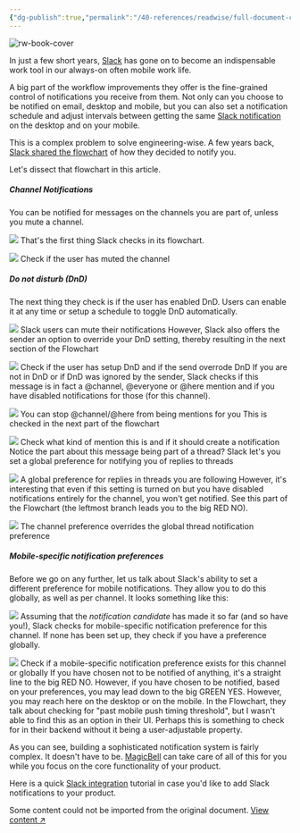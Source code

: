 ```yaml
---
{"dg-publish":true,"permalink":"/40-references/readwise/full-document-contents/the-slack-notifications-flowchart-explained/","tags":["rw/articles"]}
---
```


![rw-book-cover](https://magicbell.com/api/og-images?url=https://magicbell.ghost.io/content/images/2020/11/C6ROe0mU0AEmpzz--1-.jpeg)

In just a few short years, [Slack](https://slack.com/) has gone on to become an indispensable work tool in our always-on often mobile work life.

A big part of the workflow improvements they offer is the fine-grained control of notifications you receive from them. Not only can you choose to be notified on email, desktop and mobile, but you can also set a notification schedule and adjust intervals between getting the same [Slack notification](https://www.magicbell.com/blog/what-are-slack-notifications) on the desktop and on your mobile.

This is a complex problem to solve engineering-wise. A few years back, [Slack shared the flowchart](https://slack.engineering/reducing-slacks-memory-footprint/) of how they decided to notify you.

Let's dissect that flowchart in this article.

##### Channel Notifications

You can be notified for messages on the channels you are part of, unless you mute a channel.

![](https://magicbell.ghost.io/content/images/2020/11/image-4.png)
That's the first thing Slack checks in its flowchart.

![](https://magicbell.ghost.io/content/images/2020/11/image-2.png) Check if the user has muted the channel
##### Do not disturb (DnD)

The next thing they check is if the user has enabled DnD. Users can enable it at any time or setup a schedule to toggle DnD automatically.

![](https://magicbell.ghost.io/content/images/2020/11/2020-09-07-at-3.06-PM.png) Slack users can mute their notifications
However, Slack also offers the sender an option to override your DnD setting, thereby resulting in the next section of the Flowchart

![](https://magicbell.ghost.io/content/images/2020/11/image-3.png) Check if the user has setup DnD and if the send overrode DnD
If you are not in DnD or if DnD was ignored by the sender, Slack checks if this message is in fact a @channel, @everyone or @here mention and if you have disabled notifications for those (for this channel).

![](https://magicbell.ghost.io/content/images/2020/11/image-1.png) You can stop @channel/@here from being mentions for you
This is checked in the next part of the flowchart

![](https://magicbell.ghost.io/content/images/2020/11/image-5.png) Check what kind of mention this is and if it should create a notification
Notice the part about this message being part of a thread? Slack let's you set a global preference for notifying you of replies to threads

![](https://magicbell.ghost.io/content/images/2020/11/image-6.png) A global preference for replies in threads you are following
However, it's interesting that even if this setting is turned on but you have disabled notifications entirely for the channel, you won't get notified. See this part of the Flowchart (the leftmost branch leads you to the big RED NO).

![](https://magicbell.ghost.io/content/images/2020/11/image-7.png) The channel preference overrides the global thread notification preference
##### Mobile-specific notification preferences

Before we go on any further, let us talk about Slack's ability to set a different preference for mobile notifications. They allow you to do this globally, as well as per channel. It looks something like this:

![](https://magicbell.ghost.io/content/images/2020/11/image-9.png)
Assuming that the *notification candidate* has made it so far (and so have you!), Slack checks for mobile-specific notification preference for this channel. If none has been set up, they check if you have a preference globally.

![](https://magicbell.ghost.io/content/images/2020/11/Screen-Shot-2020-09-07-at-3.22.12-PM.png) Check if a mobile-specific notification preference exists for this channel or globally
If you have chosen not to be notified of anything, it's a straight line to the big RED NO. However, if you have chosen to be notified, based on your preferences, you may lead down to the big GREEN YES. However, you may reach here on the desktop or on the mobile. In the Flowchart, they talk about checking for "past mobile push timing threshold", but I wasn't able to find this as an option in their UI. Perhaps this is something to check for in their backend without it being a user-adjustable property.

As you can see, building a sophisticated notification system is fairly complex. It doesn't have to be. [MagicBell](https://www.magicbell.com/) can take care of all of this for you while you focus on the core functionality of your product.

Here is a quick [Slack integration](https://www.magicbell.com/docs/slack) tutorial in case you'd like to add Slack notifications to your product.

Some content could not be imported from the original document. [View content ↗](https://www.youtube.com/embed/HNj0fMp8DyY?feature=oembed)
